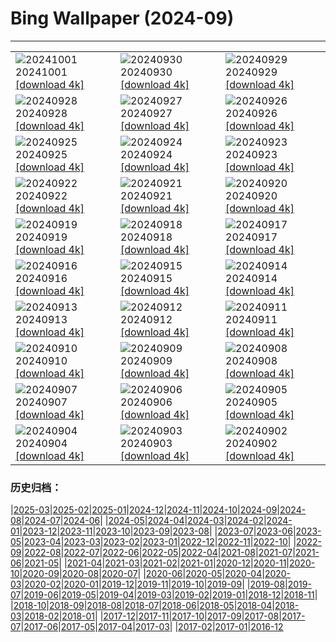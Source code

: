 # Bing Wallpaper (2024-09)
**************

<table><tr><td><img class="wallpaper" src="https://www.bing.com/th?id=OHR.HalfDomeYosemite_DE-DE5765529355_1920x1080.jpg" alt="20241001"> 20241001 <a class="wallpaper_link" href="https://www.bing.com/th?id=OHR.HalfDomeYosemite_DE-DE5765529355_UHD.jpg">[download 4k]</a></td><td><img class="wallpaper" src="https://www.bing.com/th?id=OHR.WalrusNorway_DE-DE5538217072_1920x1080.jpg" alt="20240930"> 20240930 <a class="wallpaper_link" href="https://www.bing.com/th?id=OHR.WalrusNorway_DE-DE5538217072_UHD.jpg">[download 4k]</a></td><td><img class="wallpaper" src="https://www.bing.com/th?id=OHR.ConnecticutBridge_DE-DE5467033007_1920x1080.jpg" alt="20240929"> 20240929 <a class="wallpaper_link" href="https://www.bing.com/th?id=OHR.ConnecticutBridge_DE-DE5467033007_UHD.jpg">[download 4k]</a></td></tr><tr><td><img class="wallpaper" src="https://www.bing.com/th?id=OHR.FloridaSeashore_DE-DE5371597914_1920x1080.jpg" alt="20240928"> 20240928 <a class="wallpaper_link" href="https://www.bing.com/th?id=OHR.FloridaSeashore_DE-DE5371597914_UHD.jpg">[download 4k]</a></td><td><img class="wallpaper" src="https://www.bing.com/th?id=OHR.VeniceAerial_DE-DE9588219063_1920x1080.jpg" alt="20240927"> 20240927 <a class="wallpaper_link" href="https://www.bing.com/th?id=OHR.VeniceAerial_DE-DE9588219063_UHD.jpg">[download 4k]</a></td><td><img class="wallpaper" src="https://www.bing.com/th?id=OHR.TajMahalReflection_DE-DE5120779662_1920x1080.jpg" alt="20240926"> 20240926 <a class="wallpaper_link" href="https://www.bing.com/th?id=OHR.TajMahalReflection_DE-DE5120779662_UHD.jpg">[download 4k]</a></td></tr><tr><td><img class="wallpaper" src="https://www.bing.com/th?id=OHR.GiantSequoias_DE-DE0297473056_1920x1080.jpg" alt="20240925"> 20240925 <a class="wallpaper_link" href="https://www.bing.com/th?id=OHR.GiantSequoias_DE-DE0297473056_UHD.jpg">[download 4k]</a></td><td><img class="wallpaper" src="https://www.bing.com/th?id=OHR.SkaftafellWaterfall_DE-DE5014328523_1920x1080.jpg" alt="20240924"> 20240924 <a class="wallpaper_link" href="https://www.bing.com/th?id=OHR.SkaftafellWaterfall_DE-DE5014328523_UHD.jpg">[download 4k]</a></td><td><img class="wallpaper" src="https://www.bing.com/th?id=OHR.IcebergOtter_DE-DE4856944180_1920x1080.jpg" alt="20240923"> 20240923 <a class="wallpaper_link" href="https://www.bing.com/th?id=OHR.IcebergOtter_DE-DE4856944180_UHD.jpg">[download 4k]</a></td></tr><tr><td><img class="wallpaper" src="https://www.bing.com/th?id=OHR.AutumnCumbria_DE-DE9036257746_1920x1080.jpg" alt="20240922"> 20240922 <a class="wallpaper_link" href="https://www.bing.com/th?id=OHR.AutumnCumbria_DE-DE9036257746_UHD.jpg">[download 4k]</a></td><td><img class="wallpaper" src="https://www.bing.com/th?id=OHR.SpatenBeerTent_DE-DE4425745255_1920x1080.jpg" alt="20240921"> 20240921 <a class="wallpaper_link" href="https://www.bing.com/th?id=OHR.SpatenBeerTent_DE-DE4425745255_UHD.jpg">[download 4k]</a></td><td><img class="wallpaper" src="https://www.bing.com/th?id=OHR.OcracokeLight_DE-DE4329523097_1920x1080.jpg" alt="20240920"> 20240920 <a class="wallpaper_link" href="https://www.bing.com/th?id=OHR.OcracokeLight_DE-DE4329523097_UHD.jpg">[download 4k]</a></td></tr><tr><td><img class="wallpaper" src="https://www.bing.com/th?id=OHR.PiratePlayground_DE-DE1271475836_1920x1080.jpg" alt="20240919"> 20240919 <a class="wallpaper_link" href="https://www.bing.com/th?id=OHR.PiratePlayground_DE-DE1271475836_UHD.jpg">[download 4k]</a></td><td><img class="wallpaper" src="https://www.bing.com/th?id=OHR.GujoHachiman_DE-DE4199645559_1920x1080.jpg" alt="20240918"> 20240918 <a class="wallpaper_link" href="https://www.bing.com/th?id=OHR.GujoHachiman_DE-DE4199645559_UHD.jpg">[download 4k]</a></td><td><img class="wallpaper" src="https://www.bing.com/th?id=OHR.MidAutumnSingapore_DE-DE3783759874_1920x1080.jpg" alt="20240917"> 20240917 <a class="wallpaper_link" href="https://www.bing.com/th?id=OHR.MidAutumnSingapore_DE-DE3783759874_UHD.jpg">[download 4k]</a></td></tr><tr><td><img class="wallpaper" src="https://www.bing.com/th?id=OHR.SunriseWallabies_DE-DE3495794966_1920x1080.jpg" alt="20240916"> 20240916 <a class="wallpaper_link" href="https://www.bing.com/th?id=OHR.SunriseWallabies_DE-DE3495794966_UHD.jpg">[download 4k]</a></td><td><img class="wallpaper" src="https://www.bing.com/th?id=OHR.CalabriaPeperoncino_DE-DE2438358101_1920x1080.jpg" alt="20240915"> 20240915 <a class="wallpaper_link" href="https://www.bing.com/th?id=OHR.CalabriaPeperoncino_DE-DE2438358101_UHD.jpg">[download 4k]</a></td><td><img class="wallpaper" src="https://www.bing.com/th?id=OHR.RapaNuiSunrise_DE-DE1697921573_1920x1080.jpg" alt="20240914"> 20240914 <a class="wallpaper_link" href="https://www.bing.com/th?id=OHR.RapaNuiSunrise_DE-DE1697921573_UHD.jpg">[download 4k]</a></td></tr><tr><td><img class="wallpaper" src="https://www.bing.com/th?id=OHR.SanssouciPalace_DE-DE1364639804_1920x1080.jpg" alt="20240913"> 20240913 <a class="wallpaper_link" href="https://www.bing.com/th?id=OHR.SanssouciPalace_DE-DE1364639804_UHD.jpg">[download 4k]</a></td><td><img class="wallpaper" src="https://www.bing.com/th?id=OHR.DolphinReunion_DE-DE0331198216_1920x1080.jpg" alt="20240912"> 20240912 <a class="wallpaper_link" href="https://www.bing.com/th?id=OHR.DolphinReunion_DE-DE0331198216_UHD.jpg">[download 4k]</a></td><td><img class="wallpaper" src="https://www.bing.com/th?id=OHR.EltzCastle_DE-DE9717708394_1920x1080.jpg" alt="20240911"> 20240911 <a class="wallpaper_link" href="https://www.bing.com/th?id=OHR.EltzCastle_DE-DE9717708394_UHD.jpg">[download 4k]</a></td></tr><tr><td><img class="wallpaper" src="https://www.bing.com/th?id=OHR.BridgeLisbon_DE-DE9301189449_1920x1080.jpg" alt="20240910"> 20240910 <a class="wallpaper_link" href="https://www.bing.com/th?id=OHR.BridgeLisbon_DE-DE9301189449_UHD.jpg">[download 4k]</a></td><td><img class="wallpaper" src="https://www.bing.com/th?id=OHR.IguazuRainbow_DE-DE8361660628_1920x1080.jpg" alt="20240909"> 20240909 <a class="wallpaper_link" href="https://www.bing.com/th?id=OHR.IguazuRainbow_DE-DE8361660628_UHD.jpg">[download 4k]</a></td><td><img class="wallpaper" src="https://www.bing.com/th?id=OHR.StockholmLibrary_DE-DE3864288273_1920x1080.jpg" alt="20240908"> 20240908 <a class="wallpaper_link" href="https://www.bing.com/th?id=OHR.StockholmLibrary_DE-DE3864288273_UHD.jpg">[download 4k]</a></td></tr><tr><td><img class="wallpaper" src="https://www.bing.com/th?id=OHR.SantaCruzHummer_DE-DE2867503109_1920x1080.jpg" alt="20240907"> 20240907 <a class="wallpaper_link" href="https://www.bing.com/th?id=OHR.SantaCruzHummer_DE-DE2867503109_UHD.jpg">[download 4k]</a></td><td><img class="wallpaper" src="https://www.bing.com/th?id=OHR.GlenariffPark_DE-DE2551024301_1920x1080.jpg" alt="20240906"> 20240906 <a class="wallpaper_link" href="https://www.bing.com/th?id=OHR.GlenariffPark_DE-DE2551024301_UHD.jpg">[download 4k]</a></td><td><img class="wallpaper" src="https://www.bing.com/th?id=OHR.TIFF2024_DE-DE1559469948_1920x1080.jpg" alt="20240905"> 20240905 <a class="wallpaper_link" href="https://www.bing.com/th?id=OHR.TIFF2024_DE-DE1559469948_UHD.jpg">[download 4k]</a></td></tr><tr><td><img class="wallpaper" src="https://www.bing.com/th?id=OHR.DuskyOwls_DE-DE1251666767_1920x1080.jpg" alt="20240904"> 20240904 <a class="wallpaper_link" href="https://www.bing.com/th?id=OHR.DuskyOwls_DE-DE1251666767_UHD.jpg">[download 4k]</a></td><td><img class="wallpaper" src="https://www.bing.com/th?id=OHR.AlpineLakes_DE-DE0921479512_1920x1080.jpg" alt="20240903"> 20240903 <a class="wallpaper_link" href="https://www.bing.com/th?id=OHR.AlpineLakes_DE-DE0921479512_UHD.jpg">[download 4k]</a></td><td><img class="wallpaper" src="https://www.bing.com/th?id=OHR.BuracodasAraras_DE-DE8804802285_1920x1080.jpg" alt="20240902"> 20240902 <a class="wallpaper_link" href="https://www.bing.com/th?id=OHR.BuracodasAraras_DE-DE8804802285_UHD.jpg">[download 4k]</a></td></tr></table>

### 历史归档：

|[2025-03](/../2025-03/2025-03.md)|[2025-02](/../2025-02/2025-02.md)|[2025-01](/../2025-01/2025-01.md)|[2024-12](/../2024-12/2024-12.md)|[2024-11](/../2024-11/2024-11.md)|[2024-10](/../2024-10/2024-10.md)|[2024-09](/2024-09.md)|[2024-08](/../2024-08/2024-08.md)|[2024-07](/../2024-07/2024-07.md)|[2024-06](/../2024-06/2024-06.md)|
|[2024-05](/../2024-05/2024-05.md)|[2024-04](/../2024-04/2024-04.md)|[2024-03](/../2024-03/2024-03.md)|[2024-02](/../2024-02/2024-02.md)|[2024-01](/../2024-01/2024-01.md)|[2023-12](/../2023-12/2023-12.md)|[2023-11](/../2023-11/2023-11.md)|[2023-10](/../2023-10/2023-10.md)|[2023-09](/../2023-09/2023-09.md)|[2023-08](/../2023-08/2023-08.md)|
|[2023-07](/../2023-07/2023-07.md)|[2023-06](/../2023-06/2023-06.md)|[2023-05](/../2023-05/2023-05.md)|[2023-04](/../2023-04/2023-04.md)|[2023-03](/../2023-03/2023-03.md)|[2023-02](/../2023-02/2023-02.md)|[2023-01](/../2023-01/2023-01.md)|[2022-12](/../2022-12/2022-12.md)|[2022-11](/../2022-11/2022-11.md)|[2022-10](/../2022-10/2022-10.md)|
|[2022-09](/../2022-09/2022-09.md)|[2022-08](/../2022-08/2022-08.md)|[2022-07](/../2022-07/2022-07.md)|[2022-06](/../2022-06/2022-06.md)|[2022-05](/../2022-05/2022-05.md)|[2022-04](/../2022-04/2022-04.md)|[2021-08](/../2021-08/2021-08.md)|[2021-07](/../2021-07/2021-07.md)|[2021-06](/../2021-06/2021-06.md)|[2021-05](/../2021-05/2021-05.md)|
|[2021-04](/../2021-04/2021-04.md)|[2021-03](/../2021-03/2021-03.md)|[2021-02](/../2021-02/2021-02.md)|[2021-01](/../2021-01/2021-01.md)|[2020-12](/../2020-12/2020-12.md)|[2020-11](/../2020-11/2020-11.md)|[2020-10](/../2020-10/2020-10.md)|[2020-09](/../2020-09/2020-09.md)|[2020-08](/../2020-08/2020-08.md)|[2020-07](/../2020-07/2020-07.md)|
|[2020-06](/../2020-06/2020-06.md)|[2020-05](/../2020-05/2020-05.md)|[2020-04](/../2020-04/2020-04.md)|[2020-03](/../2020-03/2020-03.md)|[2020-02](/../2020-02/2020-02.md)|[2020-01](/../2020-01/2020-01.md)|[2019-12](/../2019-12/2019-12.md)|[2019-11](/../2019-11/2019-11.md)|[2019-10](/../2019-10/2019-10.md)|[2019-09](/../2019-09/2019-09.md)|
|[2019-08](/../2019-08/2019-08.md)|[2019-07](/../2019-07/2019-07.md)|[2019-06](/../2019-06/2019-06.md)|[2019-05](/../2019-05/2019-05.md)|[2019-04](/../2019-04/2019-04.md)|[2019-03](/../2019-03/2019-03.md)|[2019-02](/../2019-02/2019-02.md)|[2019-01](/../2019-01/2019-01.md)|[2018-12](/../2018-12/2018-12.md)|[2018-11](/../2018-11/2018-11.md)|
|[2018-10](/../2018-10/2018-10.md)|[2018-09](/../2018-09/2018-09.md)|[2018-08](/../2018-08/2018-08.md)|[2018-07](/../2018-07/2018-07.md)|[2018-06](/../2018-06/2018-06.md)|[2018-05](/../2018-05/2018-05.md)|[2018-04](/../2018-04/2018-04.md)|[2018-03](/../2018-03/2018-03.md)|[2018-02](/../2018-02/2018-02.md)|[2018-01](/../2018-01/2018-01.md)|
|[2017-12](/../2017-12/2017-12.md)|[2017-11](/../2017-11/2017-11.md)|[2017-10](/../2017-10/2017-10.md)|[2017-09](/../2017-09/2017-09.md)|[2017-08](/../2017-08/2017-08.md)|[2017-07](/../2017-07/2017-07.md)|[2017-06](/../2017-06/2017-06.md)|[2017-05](/../2017-05/2017-05.md)|[2017-04](/../2017-04/2017-04.md)|[2017-03](/../2017-03/2017-03.md)|
|[2017-02](/../2017-02/2017-02.md)|[2017-01](/../2017-01/2017-01.md)|[2016-12](/../2016-12/2016-12.md)